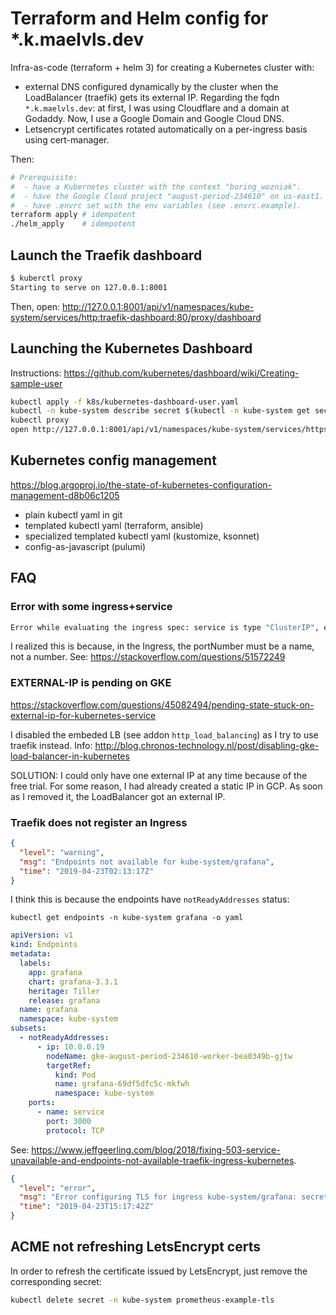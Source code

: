 # Terraform and Helm config for *.k.maelvls.dev

Infra-as-code (terraform + helm 3) for creating a Kubernetes cluster with:

- external DNS configured dynamically by the cluster when the LoadBalancer
  (traefik) gets its external IP. Regarding the fqdn `*.k.maelvls.dev`: at
  first, I was using Cloudflare and a domain at Godaddy. Now, I use a
  Google Domain and Google Cloud DNS.
- Letsencrypt certificates rotated automatically on a per-ingress basis
  using cert-manager.

Then:

```sh
# Prerequisite:
#  - have a Kubernetes cluster with the context "boring_wozniak".
#  - have the Google Cloud project "august-period-234610" on us-east1.
#  - have .envrc set with the env variables (see .envrc.example).
terraform apply # idempotent
./helm_apply    # idempotent
```

## Launch the Traefik dashboard

```sh
$ kuberctl proxy
Starting to serve on 127.0.0.1:8001
```

Then, open: <http://127.0.0.1:8001/api/v1/namespaces/kube-system/services/http:traefik-dashboard:80/proxy/dashboard>

## Launching the Kubernetes Dashboard

Instructions: <https://github.com/kubernetes/dashboard/wiki/Creating-sample-user>

```sh
kubectl apply -f k8s/kubernetes-dashboard-user.yaml
kubectl -n kube-system describe secret $(kubectl -n kube-system get secret | grep admin-user | awk '{print $1}')
kubectl proxy
open http://127.0.0.1:8001/api/v1/namespaces/kube-system/services/https:kubernetes-dashboard:443/proxy
```

## Kubernetes config management

<https://blog.argoproj.io/the-state-of-kubernetes-configuration-management-d8b06c1205>

- plain kubectl yaml in git
- templated kubectl yaml (terraform, ansible)
- specialized templated kubectl yaml (kustomize, ksonnet)
- config-as-javascript (pulumi)

## FAQ

### Error with some ingress+service

```sh
Error while evaluating the ingress spec: service is type "ClusterIP", expected "NodePort" or "LoadBalancer"
```

I realized this is because, in the Ingress, the portNumber must be a name,
not a number. See: <https://stackoverflow.com/questions/51572249>

### EXTERNAL-IP is pending on GKE

<https://stackoverflow.com/questions/45082494/pending-state-stuck-on-external-ip-for-kubernetes-service>

I disabled the embeded LB (see addon `http_load_balancing`) as I try to use
traefik instead. Info:
<http://blog.chronos-technology.nl/post/disabling-gke-load-balancer-in-kubernetes>

SOLUTION: I could only have one external IP at any time because of the free
trial. For some reason, I had already created a static IP in GCP. As soon
as I removed it, the LoadBalancer got an external IP.

### Traefik does not register an Ingress

```json
{
  "level": "warning",
  "msg": "Endpoints not available for kube-system/grafana",
  "time": "2019-04-23T02:13:17Z"
}
```

I think this is because the endpoints have `notReadyAddresses` status:

    kubectl get endpoints -n kube-system grafana -o yaml

```yaml
apiVersion: v1
kind: Endpoints
metadata:
  labels:
    app: grafana
    chart: grafana-3.3.1
    heritage: Tiller
    release: grafana
  name: grafana
  namespace: kube-system
subsets:
  - notReadyAddresses:
      - ip: 10.0.0.19
        nodeName: gke-august-period-234610-worker-bea0349b-gjtw
        targetRef:
          kind: Pod
          name: grafana-69df5dfc5c-mkfwh
          namespace: kube-system
    ports:
      - name: service
        port: 3000
        protocol: TCP
```

See: <https://www.jeffgeerling.com/blog/2018/fixing-503-service-unavailable-and-endpoints-not-available-traefik-ingress-kubernetes>.

```json
{
  "level": "error",
  "msg": "Error configuring TLS for ingress kube-system/grafana: secret kube-system/grafana-example-tls does not exist",
  "time": "2019-04-23T15:17:42Z"
}
```

## ACME not refreshing LetsEncrypt certs

In order to refresh the certificate issued by LetsEncrypt, just remove the
corresponding secret:

```sh
kubectl delete secret -n kube-system prometheus-example-tls
```
